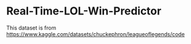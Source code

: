# Real-Time-LOL-Win-Predictor

This dataset is from https://www.kaggle.com/datasets/chuckephron/leagueoflegends/code
